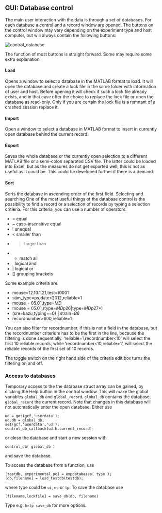 ## GUI: Database control

The main user interaction with the data is through a set of databases.  For each database a control and a record window are opened. The buttons on the control window may vary depending on the experiment type and host computer, but will always contain the following buttons:

![control_database](https://github.com/heimel/InVivoTools/blob/master/Manual/invivotools_figures/control_database.png)

The function of most buttons is straight forward. Some may require some extra explanation
#### Load	
Opens a window to select a database in the MATLAB format to load. It will open the database and create a lock file in the same folder with information of user and host.  Before opening it will check if such a lock file already exists, and in that case offer the choice to replace the lock file or open the database as read-only. Only if you are certain the lock file is a remnant of a crashed session replace it. 

#### Import
Open a window to select a database in MATLAB format to insert in currently open database behind the current record.

#### Export
Saves the whole database or the currently open selection to a different MATLAB file or a semi-colon separated CSV file. The latter could be loaded into Excel, but as the measures do not get exported well, this is not as useful as it could be. This could be developed further if there is a demand.

#### Sort
Sorts the database in ascending order of the first field.
Selecting and searching
One of the most useful things of the database control is the possibility to find a record or a selection of records by typing a selection critieria. For this criteria, you can use a number of operators:
* = equal
* ~ case-insensitive equal
* ! unequal
* < smaller than
* > larger than
* * match all
* , logical and
* | logical or
* () grouping brackets

Some example criteria are:

* mouse=12.10.1.21,test=t0001
* stim_type=ps,date>2012,reliable=1
* mouse = 05.01,type=*MD*
* mouse = 05.01,(type=*MD*p26|type=*MD*p27*)
* (cre=kazu,typing==0) | strain=*B6*
* recordnumber>600,reliable=1

You can also filter for recordnumber, if this is not a field in the database, but the recordnumber criterium has to be the first in the line, because the filtering is done sequentially. ‘reliable=1,recordnumber<10’ will select the first 10 reliable records, while ‘recordnumber<10,reliable=1’, will select the reliable records of the first set of 10 records. 

The toggle switch on the right hand side of the criteria edit box turns the filtering on and off.

### Access to databases
Temporary access to the the database struct array can be gained, by clicking the Help button in the control window. This will make the global variables `global_db` and `global_record`. `global_db` contains the database, `global_record` the current record. Note that changes in this database will not automatically enter the open database. Either use 

    ud = get(gcf,'userdata'); 
    ud.db = global_db; 
    set(gcf,'userdata','ud');
    control_db_callback(ud.h.current_record);
or close the database and start a new session with 

    control_db( global_db )
and save the database.

To access the database from a function, use

    [testdb, experimental_pc] = expdatabases( type );
    [db,filename] = load_testdb(testdb);
where type could be `oi`, `ec` or `tp`. To save the database use

    [filename,lockfile] = save_db(db, filename)
Type e.g. `help save_db` for more options.
